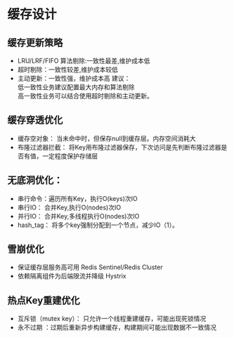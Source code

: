 # 缓存设计
## 缓存更新策略
* LRU/LRF/FIFO 算法剔除:一致性最差,维护成本低
* 超时剔除：一致性较差,维护成本较低
* 主动更新：一致性强，维护成本高
建议：<br>
    低一致性业务建议配置最大内存和算法剔除<br>
    高一致性业务可以结合使用超时剔除和主动更新。
## 缓存穿透优化
* 缓存空对象： 当未命中时，但保存null到缓存层。内存空间消耗大
* 布隆过滤器拦截： 将Key用布隆过滤器保存，下次访问是先判断布隆过滤器是否有值，一定程度保护存储层
## 无底洞优化： 
* 串行命令：遍历所有Key，执行O(keys)次IO
* 串行IO： 合并Key,执行O(nodes)次IO
* 并行IO： 合并Key,多线程执行O(nodes)次IO
* hash_tag： 将多个key强制分配到一个节点，减少IO（1）。
## 雪崩优化
* 保证缓存层服务高可用 Redis Sentinel/Redis Cluster
* 依赖隔离组件为后端限流并降级 Hystrix
## 热点Key重建优化
* 互斥锁（mutex key）： 只允许一个线程重建缓存，可能出现死锁情况
* 永不过期 ：过期后重新异步构建缓存，构建期间可能出现数据不一致情况
